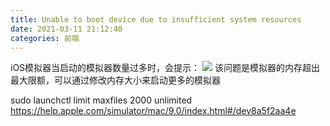 ```yaml
---
title: Unable to boot device due to insufficient system resources
date: 2021-03-11 21:12:40
categories: 前端
---
```


iOS模拟器当启动的模拟器数量过多时，会提示：
![](https://upload-images.jianshu.io/upload_images/10024246-e6efd02dc51166b2.png?imageMogr2/auto-orient/strip%7CimageView2/2/w/1240)
该问题是模拟器的内存超出最大限额，可以通过修改内存大小来启动更多的模拟器

sudo launchctl limit maxfiles 2000 unlimited
https://help.apple.com/simulator/mac/9.0/index.html#/dev8a5f2aa4e
